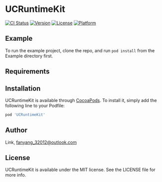 # UCRuntimeKit

[![CI Status](https://api.travis-ci.org/TryRuntime/UCRuntimeKit.svg?branch=develop)](https://travis-ci.org/TryRuntime/UCRuntimeKit)
[![Version](https://img.shields.io/cocoapods/v/UCRuntimeKit.svg?style=flat)](https://cocoapods.org/pods/UCRuntimeKit)
[![License](https://img.shields.io/cocoapods/l/UCRuntimeKit.svg?style=flat)](https://cocoapods.org/pods/UCRuntimeKit)
[![Platform](https://img.shields.io/cocoapods/p/UCRuntimeKit.svg?style=flat)](https://cocoapods.org/pods/UCRuntimeKit)

## Example

To run the example project, clone the repo, and run `pod install` from the Example directory first.

## Requirements

## Installation

UCRuntimeKit is available through [CocoaPods](https://cocoapods.org). To install
it, simply add the following line to your Podfile:

```ruby
pod 'UCRuntimeKit'
```

## Author

Link, fanyang_32012@outlook.com

## License

UCRuntimeKit is available under the MIT license. See the LICENSE file for more info.
